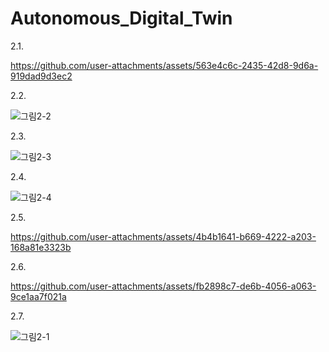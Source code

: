 # Autonomous_Digital_Twin

2.1. 

https://github.com/user-attachments/assets/563e4c6c-2435-42d8-9d6a-919dad9d3ec2

2.2. 

![그림2-2](https://github.com/user-attachments/assets/14ebe87b-dd9f-4454-ba0b-85e80b625ec0)

2.3. 

![그림2-3](https://github.com/user-attachments/assets/384d9c8d-2356-4e5f-8622-f0f199c970da)

2.4. 

![그림2-4](https://github.com/user-attachments/assets/8ab26851-4ce0-42ad-95e1-65801371baa7)

2.5.

https://github.com/user-attachments/assets/4b4b1641-b669-4222-a203-168a81e3323b

2.6.

https://github.com/user-attachments/assets/fb2898c7-de6b-4056-a063-9ce1aa7f021a

2.7.

![그림2-1](https://github.com/user-attachments/assets/1c553b1a-94db-416e-94e9-b9f627b4be94)

